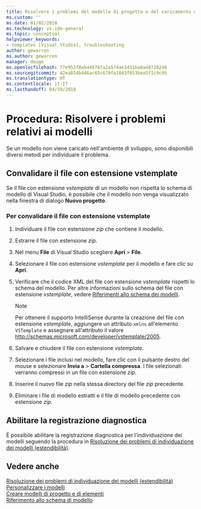 ```yaml
---
title: Risolvere i problemi del modello di progetto e del caricamento dei modelli di elemento di Visual Studio | Microsoft Docs
ms.custom: ''
ms.date: 01/02/2018
ms.technology: vs-ide-general
ms.topic: conceptual
helpviewer_keywords:
- templates [Visual Studio], troubleshooting
author: gewarren
ms.author: gewarren
manager: douge
ms.openlocfilehash: f7e952f8eb445787a2a574ae3431ba6ad8728248
ms.sourcegitcommit: 42ea834b446ac65c679fa1043f853bea5f1c9c95
ms.translationtype: HT
ms.contentlocale: it-IT
ms.lasthandoff: 04/19/2018
---
```

# <a name="how-to-troubleshoot-templates"></a>Procedura: Risolvere i problemi relativi ai modelli

Se un modello non viene caricato nell'ambiente di sviluppo, sono disponibili diversi metodi per individuare il problema.

## <a name="validate-the-vstemplate-file"></a>Convalidare il file con estensione vstemplate

Se il file con estensione *vstemplate* di un modello non rispetta lo schema di modello di Visual Studio, è possibile che il modello non venga visualizzato nella finestra di dialogo **Nuovo progetto**.

### <a name="to-validate-the-vstemplate-file"></a>Per convalidare il file con estensione vstemplate

1. Individuare il file con estensione *zip* che contiene il modello.

1. Estrarre il file con estensione *zip*.

1. Nel menu **File** di Visual Studio scegliere **Apri** > **File**.

1. Selezionare il file con estensione *vstemplate* per il modello e fare clic su **Apri**.

1. Verificare che il codice XML del file con estensione *vstemplate* rispetti lo schema del modello. Per altre informazioni sullo schema del file con estensione *vstemplate*, vedere [Riferimenti allo schema dei modelli](../extensibility/visual-studio-template-schema-reference.md).

    > [!NOTE]
    > Per ottenere il supporto IntelliSense durante la creazione del file con estensione *vstemplate*, aggiungere un attributo `xmlns` all'elemento `VSTemplate` e assegnare all'attributo il valore http://schemas.microsoft.com/developer/vstemplate/2005.

1. Salvare e chiudere il file con estensione *vstemplate*.

1. Selezionare i file inclusi nel modello, fare clic con il pulsante destro del mouse e selezionare **Invia a** > **Cartella compressa**. I file selezionati verranno compressi in un file con estensione *zip*.

1. Inserire il nuovo file *zip* nella stessa directory del file *zip* precedente.

1. Eliminare i file di modello estratti e il file di modello precedente con estensione *zip*.

## <a name="enable-diagnostic-logging"></a>Abilitare la registrazione diagnostica

È possibile abilitare la registrazione diagnostica per l'individuazione dei modelli seguendo la procedura in [Risoluzione dei problemi di individuazione dei modelli (estendibilità)](../extensibility/troubleshooting-template-discovery.md).

## <a name="see-also"></a>Vedere anche

[Risoluzione dei problemi di individuazione dei modelli (estendibilità)](../extensibility/troubleshooting-template-discovery.md)  
[Personalizzare i modelli](../ide/customizing-project-and-item-templates.md)  
[Creare modelli di progetto e di elementi](../ide/creating-project-and-item-templates.md)  
[Riferimento allo schema di modello](../extensibility/visual-studio-template-schema-reference.md)